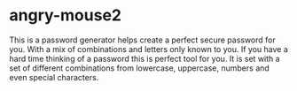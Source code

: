 # angry-mouse2
This is a password generator helps create a perfect secure password for you. 
With a mix of combinations and letters only known to you.
If you have a hard time thinking of a password this is perfect tool for you.
It is set with a set of different combinations from lowercase, uppercase, numbers and even special characters.
